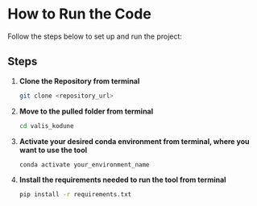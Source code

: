 # How to Run the Code

Follow the steps below to set up and run the project:

## Steps

1. **Clone the Repository from terminal**
   ```bash
   git clone <repository_url>

2. **Move to the pulled folder from terminal**
   ```bash
   cd valis_kodune

3. **Activate your desired conda environment from terminal, where you want to use the tool**
   ```bash
   conda activate your_environment_name

4. **Install the requirements needed to run the tool from terminal**
   ```bash
   pip install -r requirements.txt
